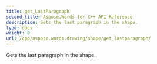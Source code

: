 ```yaml
---
title: get_LastParagraph
second_title: Aspose.Words for C++ API Reference
description: Gets the last paragraph in the shape. 
type: docs
weight: 0
url: /cpp/aspose.words.drawing/shape/get_lastparagraph/
---
```


Gets the last paragraph in the shape. 

